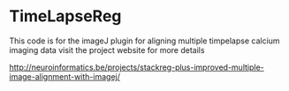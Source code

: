 # TimeLapseReg

This code is for the imageJ plugin for aligning multiple timpelapse calcium imaging data
visit the project website for more details

http://neuroinformatics.be/projects/stackreg-plus-improved-multiple-image-alignment-with-imagej/
